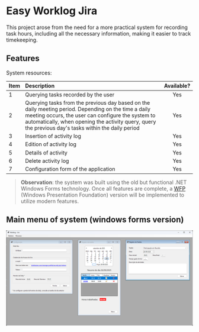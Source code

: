 # Easy Worklog Jira

 This project arose from the need for a more practical system for recording task hours, including all the necessary information, making it easier to track timekeeping.

## Features

System resources:

| Item | Description | Available? |
| :--- | :----       | :---:      |
| 1    | Querying tasks recorded by the user | Yes   |
| 2    | Querying tasks from the previous day based on the daily meeting period. Depending on the time a daily meeting occurs, the user can configure the system to automatically, when opening the activity query, query the previous day's tasks within the daily period | Yes   |
| 3    | Insertion of activity log           | Yes   |
| 4    | Edition of activity log             | Yes   |
| 5    | Details of activity                 | Yes   |
| 6    | Delete activity log                 | Yes   |
| 7    | Configuration form of the application | Yes   |

> **Observation**: the system was built using the old but functional .NET Windows Forms technology.
Once all features are complete, a [WFP](https://learn.microsoft.com/en-us/dotnet/desktop/wpf/overview/) (Windows Presentation Foundation) version will be implemented to utilize modern features.

## Main menu of system (windows forms version)

![Main menu](Docs/Images/main-menu-with-forms.png)
